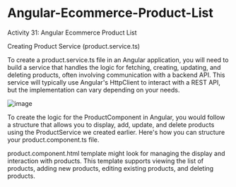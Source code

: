 # Angular-Ecommerce-Product-List
Activity 31: Angular Ecommerce Product List

Creating Product Service (product.service.ts)

To create a product.service.ts file in an Angular application, 
you will need to build a service that handles the logic for fetching, creating, updating, and deleting products, 
often involving communication with a backend API. This service will typically use Angular's HttpClient to interact
with a REST API, but the implementation can vary depending on your needs.

![image](https://github.com/user-attachments/assets/f63d7c9e-e809-42c5-9cca-e7e9b5a45576)



To create the logic for the ProductComponent in Angular, you would follow a structure that allows you to display, add, 
update, and delete products using the ProductService we created earlier. Here's how you can structure your product.component.ts file.

product.component.html template might look for managing the display and interaction with products. This template supports viewing 
the list of products, adding new products, editing existing products, and deleting products.

